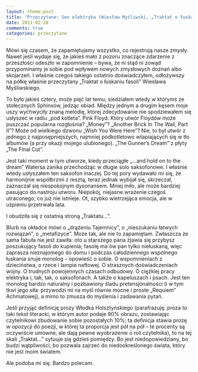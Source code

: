 ```yaml
---
layout: theme:post
title: "Przeczytane: Sen elektryka (Wiesław Myśliwski, „Traktat o łuskaniu fasoli”)"
date: 2011-02-28
comments: true
categories: przeczytane
---
```


Mówi się czasem, że zapamiętujemy wszystko, co rejestrują nasze
zmysły. Nawet jeśli wydaje się, że jakieś mało z pozoru znaczące
zdarzenie z przeszłości odeszło w zapomnienie – bywa, że ni stąd ni
zowąd przypominamy je sobie pod wpływem nowych zmysłowych doznań albo
skojarzeń. I właśnie czegoś takiego ostatnio doświadczyłem, odłożywszy
na półkę właśnie przeczytany „Traktat o łuskaniu fasoli” Wiesława
Myśliwskiego.

To było jakieś cztery, może pięć lat temu; siedziałem wtedy w którymś
ze stołecznych Sphinxów, jedząc obiad. Między jednym a drugim kęsem
moje uszy wychwyciły znaną melodię, której zdecydowanie nie
spodziewałem się usłyszeć w radiu „pod kotleta”. Pink Floyd. Który
utwór Floydów może puszczać popularna rozgłośnia? „Money”? „Another
Brick In The Wall, Part II”? Może od wielkiego dzwonu „Wish You Were
Here”? Nie, to był utwór z jednego z najposępniejszych, najmniej
podkotletowo wtapiających się w tło albumów (a przy okazji mojego
ulubionego).  „The Gunner’s Dream” z płyty „The Final Cut”.

Jest taki moment w tym utworze, kiedy przeciągłe „...and hold on to
the dream” Watersa zanika przechodząc w długie solo saksofonowe. I
właśnie wtedy usłyszałem ten saksofon inaczej. Do tej pory wydawało mi
się, że harmonijnie współbrzmi z resztą, teraz jednak wybijał się,
skrzeczał, zaznaczał się niespokojnym dysonansem. Mniej miło, ale może
bardziej pasująco do nastroju utworu. Niepokój, niejasne wrażenie
czegoś utraconego, co już nie istnieje. Ot, szybko wietrzejąca emocja,
ale w uśpieniu przetrwała lata.

I obudziła się z ostatnią stroną „Traktatu...”.

Blurb na okładce mówi o „drążeniu Tajemnicy”, o „nieszukaniu łatwych
rozwiązań”, o „metafizyce”. Może tak, ale nie to zapamiętam. Zwłaszcza
że sama fabuła nie jest zawiła: oto u starszego pana zjawia się
przybysz poszukujący fasoli do kupienia; fasolę ma ów pan tylko
niełuskaną, więc zaprasza nieznajomego do domu i podczas całodziennego
wspólnego łuskania snuje monolog – opowieść o sobie. O wspomnieniach z
dzieciństwa, o rzece i lampie naftowej. O strasznych doświadczeniach
wojny. O trudnych powojennych czasach odbudowy. O ciężkiej pracy
elektryka i, tak, tak, o saksofonach. A także o kapeluszach i psach.
Jest ten monolog bardzo naturalny i pozbawiony śladu pretensjonalności
(i w tym tkwi jego siła: przywodzi mi na myśl równie mocne i proste
„Requiem” Achmatowej), a mimo to zmusza do myślenia i zadawania pytań.

Jeśli przyjąć definicję prozy Włodka Holsztyńskiego (parafrazuję:
proza to taki tekst literacki, w którym autor podaje 90% obrazu,
zostawiając czytelnikowi zbudowanie sobie pozostałych 10%; ta
definicja stawia prozę w opozycji do poezji, w której ta proporcja
jest pół na pół – te procenty są oczywiście umowne, ale dają pewne
wyobrażenie o roli czytelnika), to na tej skali „Traktat...” sytuuje
się gdzieś pomiędzy. Bo jest niedopowiedziany, bo budzi wątpliwości,
bo pozwala zajrzeć do niedookreślonego świata, który nie jest moim
światem.

Ale podoba mi się. Bardzo polecam.
